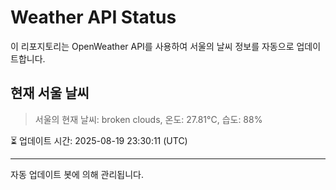 
# Weather API Status

이 리포지토리는 OpenWeather API를 사용하여 서울의 날씨 정보를 자동으로 업데이트합니다.

## 현재 서울 날씨
> 서울의 현재 날씨: broken clouds, 온도: 27.81°C, 습도: 88%

⏳ 업데이트 시간: 2025-08-19 23:30:11 (UTC)

---
자동 업데이트 봇에 의해 관리됩니다.
